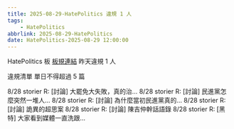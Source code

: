 ```yaml
---
title: 2025-08-29-HatePolitics 違規 1 人
tags:
    - HatePolitics
abbrlink: 2025-08-29-HatePolitics
date: HatePolitics-2025-08-29 12:00:00
---
```

HatePolitics 板 [板規連結](https://www.ptt.cc/bbs/HatePolitics/M.1617115262.A.D60.html)
昨天違規 1 人
<!-- more -->

違規清單
單日不得超過 5 篇

8/28 storier R: [討論] 大罷免大失敗，真的治…
8/28 storier R: [討論] 民進黨怎麼突然一堆人…
8/28 storier R: [討論] 為什麼當初民進黨真的…
8/28 storier R: [討論] 詭異的超思案
8/28 storier R: [討論] 陳吉仲幹話語錄
8/28 storier R: [黑特] 大家看到媒體一直洗跟…